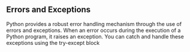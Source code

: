 ## Errors and Exceptions

Python provides a robust error handling mechanism through the use of errors and exceptions.
When an error occurs during the execution of a Python program, it raises an exception.
You can catch and handle these exceptions using the try-except block
